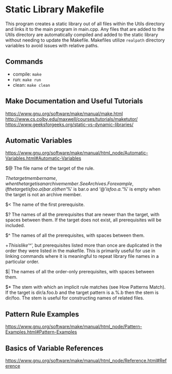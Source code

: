 # Static Library Makefile 

This program creates a static library out of all files within the Utils directory and links it to the main program in main.cpp. Any files that are added to the Utils directory are automatically compiled and added to the static library without needing to update the Makefile. Makefiles utilize `realpath` directory variables to avoid issues with relative paths.

## Commands
* compile: `make`
* run: `make run`
* clean: `make clean`

## Make Documentation and Useful Tutorials
https://www.gnu.org/software/make/manual/make.html
http://www.cs.colby.edu/maxwell/courses/tutorials/maketutor/
https://www.geeksforgeeks.org/static-vs-dynamic-libraries/

## Automatic Variables
https://www.gnu.org/software/make/manual/html_node/Automatic-Variables.html#Automatic-Variables

$@
The file name of the target of the rule.

$%
The target member name, when the target is an archive member. See Archives. For example, if the target is foo.a(bar.o) then ‘$%’ is bar.o and ‘$@’ is foo.a. ‘$%’ is empty when the target is not an archive member.

$<
The name of the first prerequisite.

$?
The names of all the prerequisites that are newer than the target, with spaces between them. If the target does not exist, all prerequisites will be included.

$^
The names of all the prerequisites, with spaces between them. 

$+
This is like ‘$^’, but prerequisites listed more than once are duplicated in the order they were listed in the makefile. This is primarily useful for use in linking commands where it is meaningful to repeat library file names in a particular order.

$|
The names of all the order-only prerequisites, with spaces between them.

$*
The stem with which an implicit rule matches (see How Patterns Match). If the target is dir/a.foo.b and the target pattern is a.%.b then the stem is dir/foo. The stem is useful for constructing names of related files.

## Pattern Rule Examples
https://www.gnu.org/software/make/manual/html_node/Pattern-Examples.html#Pattern-Examples

## Basics of Variable References
https://www.gnu.org/software/make/manual/html_node/Reference.html#Reference
